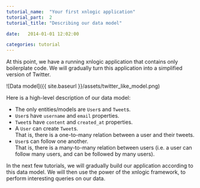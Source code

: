 ```yaml
---
tutorial_name:  "Your first xnlogic application"
tutorial_part:  2
tutorial_title: "Describing our data model"

date:   2014-01-01 12:02:00

categories: tutorial
---
```


At this point, we have a running xnlogic application that contains only boilerplate code. We will gradually turn this application into a simplified version of Twitter.

![Data model]({{ site.baseurl }}/assets/twitter_like_model.png)

Here is a high-level description of our data model:

 * The only entities/models are `User`s and `Tweet`s.
 * `User`s have `username` and `email` properties.
 * `Tweet`s have `content` and `created_at` properties.
 * A `User` can create `Tweet`s.    
   That is, there is a one-to-many relation between a user and their tweets.
 * `User`s can follow one another.    
   That is, there is a many-to-many relation between users (i.e. a user can follow many users, and can be followed by many users).
   

In the next few tutorials, we will gradually build our application according to this data model. We will then use the power of the xnlogic framework, to perform interesting queries on our data.


